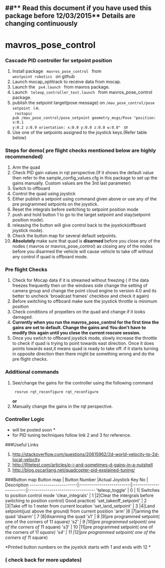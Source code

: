 ##** Read this document if you have used this package before 12/03/2015** **Details are changing continuously**
-----------------------------------------------------------------------------------------------------------
# mavros_pose_control
### Cascade PID controller for setpoint position
  1. Install package <code> mavros_pose_control </code> from <code> westpoint robotics </code> on github
  2. Launch mocap_optitrack to receive data from mocap.
  2. Launch the <code> px4.launch </code> from mavros package.
  3. Launch <code> teleop_controller_test.launch </code> from mavros_pose_control package.
  4. publish the setpoint target(pose message) on <code>/mav_pose_control/pose setpoint </code> i.e.<br>
     <code> rostopic pub /mav_pose_control/pose_setpoint geometry_msgs/Pose "position: x:0.1 y:0.2 z:0.9 orientation: x:0.0 y:0.0 z:0.0 w:0.0" </code>
    or
  4. Use one of the setpoints assigned to the joystick keys.(Refer table below)


### Steps for demo( pre flight checks mentioned below are highly recommended) 
  1. Arm the quad
  2. Check PID gain values in rqt perspective.(If it shows the default value then refer to the sample_config_values.cfg in this package to set up the gains manually. Custom values are the 3rd last parameter)
  3. Switch to offboard
  4. Control the quad using joystick 
  5. Either publish a setpoint using command given above or use any of the pre programmed setpoints on the joystick.
  6. Reset the integrals before switching to setpoint position mode
  7. push and hold button 1 to go to the target setpoint and stay(setpoint position mode).
  8. releasing the button will give control back to the joystick(offboard joystick mode).
  9. Check the button map for several default setpoints.
  10. <b>Absolutely </b> make sure that quad is <b> disarmed </b> before you close any of the nodes ( mavros or mavros_pose_control) as closing any of the nodes before you disarmed the vehicle will cause vehicle to take off without any control if quad is offboard mode.

### Pre flight Checks
  1. Check for Mocap data if it is streamed without freezing
   ( if the data freezes frequently then on the windows side change the setting of camera group and change the point cloud engine to version 4.0 and its better to uncheck 'broadcast frames' checkbox and check it again)
  2. Before switching to offboard make sure the joystick throttle is minimum position
  3. Check conditions of propellers on the quad and change if it looks damaged.
  4. <b>Currently when you run the mavros_pose_control for the first time the gains are set to default. Change the gains and You don't have to modify this again until you close the current roscore session.</b>
  5. Once you swtich to offboard joystick mode, slowly increase the throttle to check if quad is trying to point towards east direction. Once it does points towards east,it means quad is ready to take off. if it starts turning in opposite direction then there might be something wrong and do the pre flight checks.

### Additional commands
  1. See/change the gains for the controller using the following command
    <p><code> rosrun rqt_reconfigure rqt_reconfigure </code></p><b>or</b>
  2. Manually change the gains in the rqt perspective.
  

### Controller Logic
  * will be posted soon *
  * for PID tuning techniques follow link 2 and 3 for reference.


###Useful Links 
 1. http://stackoverflow.com/questions/20615962/2d-world-velocity-to-2d-local-velocity
 2. http://flitetest.com/articles/p-i-and-sometimes-d-gains-in-a-nutshell
 3. http://blog.oscarliang.net/quadcopter-pid-explained-tuning/

###Button map
  Button map              |       Button Number       |Actual Joystick Key No   |         Description
  ------------------------|:-------------------------:|:-----------------------:|----------------------------------
  'teleop_toggle'         |       0                   | 1| Switches to position control mode
  'clear_integrals'       |        1                  |2|Clear the intergrals before switching to position control( Good practice)
  'set_takeoff_setpoint'  |       2                   |3|Take off to 1 meter from current location
  'set_land_setpoint'     |       3                   |4|Land setpoint(just above the ground) from current position
  'arm'                   |6                          |7|arming the quad
  'disarm'                |   7                       |8|disarming the quad
  's1'                    | 8                         |9|pre programmed setpoint( one of the corners of 1*1 square)
  's2'                    | 9                         |10|pre programmed setpoint( one of the corners of 1*1 square)
  's3'                    | 10                        |11|pre programmed setpoint( one of the corners of 1*1 square)
  's4'                    | 11                        |12|pre programmed setpoint( one of the corners of 1*1 square)

*Printed button numbers on the joystick starts with 1 and ends with 12 *  


### ( check back for more updates)
